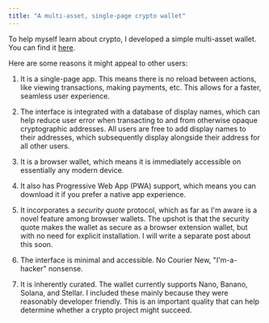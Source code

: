 ```yaml
---
title: "A multi-asset, single-page crypto wallet"
---
```


To help myself learn about crypto, I developed a simple multi-asset wallet. You can find it [here](https://warashibetrader.github.io/crypto/wallet).

Here are some reasons it might appeal to other users:

1. It is a single-page app. This means there is no reload between actions, like viewing transactions, making payments, etc. This allows for a faster, seamless user experience.

2. The interface is integrated with a database of display names, which can help reduce user error when transacting to and from otherwise opaque cryptographic addresses. All users are free to add display names to their addresses, which subsequently display alongside their address for all other users.

3. It is a browser wallet, which means it is immediately accessible on essentially any modern device.

4. It also has Progressive Web App (PWA) support, which means you can download it if you prefer a native app experience.

5. It incorporates a _security quote_ protocol, which as far as I'm aware is a novel feature among browser wallets. The upshot is that the security quote makes the wallet as secure as a browser extension wallet, but with no need for explicit installation. I will write a separate post about this soon.

6. The interface is minimal and accessible. No Courier New, "I'm-a-hacker" nonsense.

7. It is inherently curated. The wallet currently supports Nano, Banano, Solana, and Stellar. I included these mainly because they were reasonably developer friendly. This is an important quality that can help determine whether a crypto project might succeed.
 
